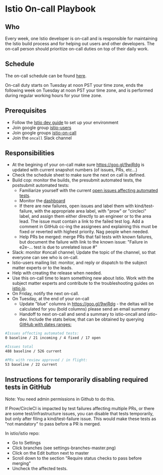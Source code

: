 # Istio On-call Playbook

## Who
Every week, one Istio developer is on-call and is responsible for maintaining the Istio build process and
for helping out users and other developers. The on-call person should prioritize on-call duties on top of their daily work.

## Schedule
The on-call schedule can be found [here](https://docs.google.com/spreadsheets/d/1FaHwPpad3F3hva2suJweNeTnocjKtLnbgLkyMRPzgUY/edit#gid=1475801904).

On-call duty starts on Tuesday at noon PST your time zone, ends the following week on Tuesday at noon PST your time zone,
and is performed during regular working hours for your time zone.

## Prerequisites
* Follow the [Istio dev guide](https://github.com/istio/istio/blob/master/DEV-GUIDE.md) to set up your environment
* Join google group [istio-users](https://groups.google.com/forum/#!forum/istio-users)
* Join google groups [istio-on-call](https://groups.google.com/forum/#!forum/istio-oncall)
* Join the `oncall` Slack channel

## Responsibilities
* At the begining of your on-call make sure https://goo.gl/9wjRdg is updated with current snapshot numbers (of issues, PRs, etc...)
* Check the schedule sheet to make sure the next on call is defined.
* Build cop: monitor the builds, the presubmit automated tests, the postsubmit automated tests:
  * Familiarize yourself with the current [open issues affecting automated tests](https://github.com/istio/istio/issues?q=is%3Aopen+is%3Aissue+label%3Akind%2Ftest-failure).
  * Monitor the [dashboard](http://k8s-testgrid.appspot.com/istio#Summary)
  * If there are new failures, open issues and label them with kind/test-failure, with the appropriate area label, with "prow" or "circleci" label,
  and assign them either directly to an engineer or to the area lead.
  The issue must contain a link to the failed test log.
  Add a comment in GitHub cc-ing the assignees and explaining this must be fixed or reverted with highest priority. Nag people when needed.
  * Help PRs be merged: merge PRs that fail tests with known failures, but document the failure with link to the known issue: "Failure in e2e-... test is due to unrelated issue #"
* Slack: monitor #oncall channel; Update the topic of the channel, so that everyone can see who is on-call.
* Istio-users mailing list: monitor, and reply or dispatch to the subject matter experts or to the leads.
* Help with creating the release when needed.
* Use this on-call time to learn something new about Istio. Work with the subject matter experts and contribute to the troubleshooting guides on [istio.io](https://istio.io/help/troubleshooting.html).
* On Friday, notify the next on-call.
* On Tuesday, at the end of your on-call
  * Update "blue" columns in https://goo.gl/9wjRdg - the deltas will be calculated for you (bold columns) please send an email summary
  * Handoff to next on-call and send a summary to istio-oncall and istio-dev. Include the stats below, that can be obtained by querying [GitHub with dates ranges:](https://help.github.com/articles/searching-issues-and-pull-requests/)

```bash
#Issues affecting automated tests:
0 baseline / 21 incoming / 4 fixed / 17 open

#Issues total
488 baseline / 526 current

#PRs with review approved / in flight:
53 baseline / 22 current
```

## Instructions for temporarily disabling required tests in GitHub

Note: You need admin permissions in Github to do this.

If Prow/CircleCI is impacted by test failures affecting multiple PRs, or there are some test/infrastructure issues,
you can disable that tests temporarily, but only after filing a kind/test-failure issue.
This would make these tests as "not mandatory" to pass before a PR is merged.

In istio/istio repo:
* Go to Settings
* Click branches (see settings-branches-master.png)
* Click on the Edit button next to master
* Scroll down to the section "Require status checks to pass before merging"
* Uncheck the affected tests.
